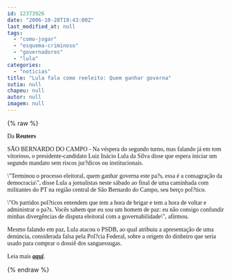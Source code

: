 ```yaml
---
id: 12373926
date: "2006-10-28T19:43:00Z"
last_modified_at: null
tags:
  - "como-jogar"
  - "esquema-criminoso"
  - "governadores"
  - "lula"
categories:
  - "noticias"
title: "Lula fala como reeleito: Quem ganhar governa"
sutia: null
chapeu: null
autor: null
imagem: null
---
```

{% raw %}
<p><P><FONT face=Verdana>Da <STRONG>Reuters</STRONG></FONT></P></p>
<p><P><FONT face=Verdana>SÃO BERNARDO DO CAMPO - Na véspera do segundo turno, mas falando já em tom vitorioso, o presidente-candidato Luiz Inácio Lula da Silva disse que espera iniciar um segundo mandato sem riscos jur?dicos ou institucionais.</FONT></P></p>
<p><P><FONT face=Verdana>\"Terminou o processo eleitoral, quem ganhar governa este pa?s, essa é a consagração da democracia\", disse Lula a jornalistas neste sábado ao final de uma caminhada com militantes do PT na região central de São Bernardo do Campo, seu berço pol?tico.</FONT></P></p>
<p><P><FONT face=Verdana>\"Os partidos pol?ticos entendem que tem a hora de brigar e tem a hora de voltar e administrar o pa?s. Vocês sabem que eu sou um homem de paz: eu não consigo confundir minhas divergências de disputa eleitoral com a governabilidade\", afirmou.</FONT></P></p>
<p><P><FONT face=Verdana>Mesmo falando em paz, Lula atacou o PSDB, ao qual atribuiu a apresentação de uma denúncia, considerada falsa pela Pol?cia Federal, sobre a origem do dinheiro que seria usado para comprar o dossiê dos sanguessugas.</FONT></P></p>
<p><P><FONT face=Verdana>Leia mais <STRONG><EM><A href=\"https://eleicoes.uol.com.br/2006/ultnot/2006/10/28/ult27u58638.jhtm\" target=_blank>aqui</A></EM></STRONG>.</FONT></P> </p>
{% endraw %}